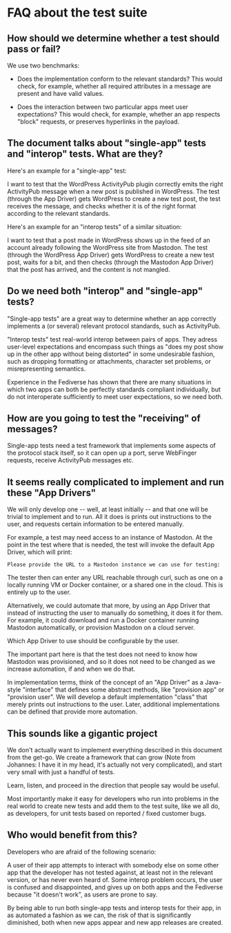 # FAQ about the test suite

## How should we determine whether a test should pass or fail?

We use two benchmarks:

* Does the implementation conform to the relevant standards? This would check, for example,
  whether all required attributes in a message are present and have valid values.

* Does the interaction between two particular apps meet user expectations? This would check,
  for example, whether an app respects "block" requests, or preserves hyperlinks in
  the payload.

## The document talks about "single-app" tests and "interop" tests. What are they?

Here's an example for a "single-app" test:

I want to test that the WordPress ActivityPub plugin correctly emits the right ActivityPub
message when a new post is published in WordPress. The test (through the App Driver)
gets WordPress to create a new test post, the test receives the message, and checks
whether it is of the right format according to the relevant standards.

Here's an example for an "interop tests" of a similar situation:

I want to test that a post made in WordPress shows up in the feed of an account
already following the WordPress site from Mastodon. The test (through the WordPress App
Driver) gets WordPress to create a new test post, waits for a bit, and then checks
(through the Mastodon App Driver) that the post has arrived, and the content is
not mangled.

## Do we need both "interop" and "single-app" tests?

"Single-app tests" are a great way to determine whether an app correctly implements
a (or several) relevant protocol standards, such as ActivityPub.

"Interop tests" test real-world interop between pairs of apps. They adress user-level
expectations and encompass such things as "does my post show up in the other app without
being distorted" in some undesirable fashion, such as dropping formatting or attachments,
character set problems, or misrepresenting semantics.

Experience in the Fediverse has shown that there are many situations
in which two apps can both be perfectly standards compliant individually, but do
not interoperate sufficiently to meet user expectations, so we need both.

## How are you going to test the "receiving" of messages?

Single-app tests need a test framework that implements some aspects of the protocol
stack itself, so it can open up a port, serve WebFinger requests, receive
ActivityPub messages etc.

## It seems really complicated to implement and run these "App Drivers"

We will only develop one -- well, at least initially -- and that one will be trivial
to implement and to run. All it does is prints out instructions to the user, and
requests certain information to be entered manually.

For example, a test may need access to an instance of Mastodon. At the point in the
test where that is needed, the test will invoke the default App Driver, which will
print:

```
Please provide the URL to a Mastodon instance we can use for testing:
```

The tester then can enter any URL reachable through curl, such as one on a locally
running VM or Docker container, or a shared one in the cloud. This is entirely up to
the user.

Alternatively, we could automate that more, by using an App Driver that instead of
instructing the user to manually do something, it does it for them. For example,
it could download and run a Docker container running Mastodon automatically,
or provision Mastodon on a cloud server.

Which App Driver to use should be configurable by the user.

The important part here is that the test does not need to know how Mastodon was
provisioned, and so it does not need to be changed as we increase automation, if and
when we do that.

In implementation terms, think of the concept of an "App Driver" as a Java-style "interface"
that defines some abstract methods, like "provision app" or "provision user". We
will develop a default implementation "class" that merely prints out instructions
to the user. Later, additional implementations can be defined that provide
more automation.

## This sounds like a gigantic project

We don't actually want to implement everything described in this document from the get-go. We
create a framework that can grow (Note from Johannes: I have it in my head, it's actually
not very complicated), and start very small with just a handful of tests.

Learn, listen, and proceed in the direction that people say would be useful.

Most importantly make it easy for developers who run into problems in the real world to
create new tests and add them to the test suite, like we all do, as developers, for unit
tests based on reported / fixed customer bugs.

## Who would benefit from this?

Developers who are afraid of the following scenario:

A user of their app attempts to interact with somebody else on some other app that
the developer has not tested against, at least not in the relevant version, or has
never even heard of. Some interop problem occurs, the user is confused and disappointed,
and gives up on both apps and the Fediverse because "it doesn't work", as users are
prone to say.

By being able to run both single-app tests and interop tests for their app, in as
automated a fashion as we can, the risk of that is significantly diminished, both
when new apps appear and new app releases are created.

